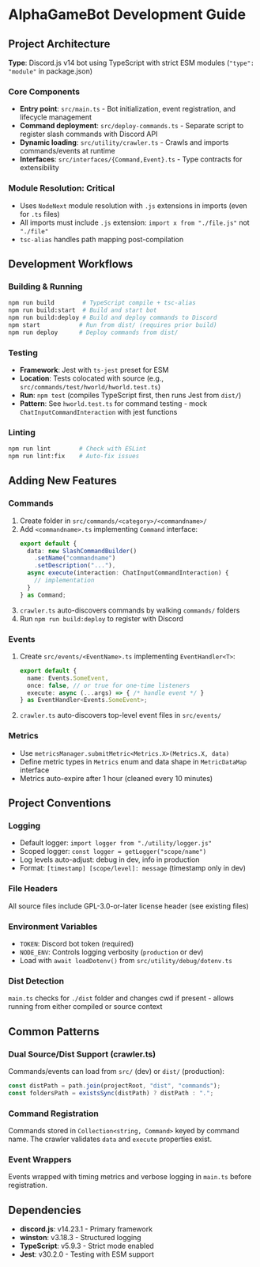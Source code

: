 # AlphaGameBot Development Guide

## Project Architecture

**Type**: Discord.js v14 bot using TypeScript with strict ESM modules (`"type": "module"` in package.json)

### Core Components
- **Entry point**: `src/main.ts` - Bot initialization, event registration, and lifecycle management
- **Command deployment**: `src/deploy-commands.ts` - Separate script to register slash commands with Discord API
- **Dynamic loading**: `src/utility/crawler.ts` - Crawls and imports commands/events at runtime
- **Interfaces**: `src/interfaces/{Command,Event}.ts` - Type contracts for extensibility

### Module Resolution: Critical
- Uses `NodeNext` module resolution with `.js` extensions in imports (even for `.ts` files)
- All imports must include `.js` extension: `import x from "./file.js"` not `"./file"`
- `tsc-alias` handles path mapping post-compilation

## Development Workflows

### Building & Running
```bash
npm run build        # TypeScript compile + tsc-alias
npm run build:start  # Build and start bot
npm run build:deploy # Build and deploy commands to Discord
npm start           # Run from dist/ (requires prior build)
npm run deploy      # Deploy commands from dist/
```

### Testing
- **Framework**: Jest with `ts-jest` preset for ESM
- **Location**: Tests colocated with source (e.g., `src/commands/test/hworld/hworld.test.ts`)
- **Run**: `npm test` (compiles TypeScript first, then runs Jest from `dist/`)
- **Pattern**: See `hworld.test.ts` for command testing - mock `ChatInputCommandInteraction` with jest functions

### Linting
```bash
npm run lint        # Check with ESLint
npm run lint:fix    # Auto-fix issues
```

## Adding New Features

### Commands
1. Create folder in `src/commands/<category>/<commandname>/`
2. Add `<commandname>.ts` implementing `Command` interface:
   ```typescript
   export default {
     data: new SlashCommandBuilder()
       .setName("commandname")
       .setDescription("..."),
     async execute(interaction: ChatInputCommandInteraction) {
       // implementation
     }
   } as Command;
   ```
3. `crawler.ts` auto-discovers commands by walking `commands/` folders
4. Run `npm run build:deploy` to register with Discord

### Events
1. Create `src/events/<EventName>.ts` implementing `EventHandler<T>`:
   ```typescript
   export default {
     name: Events.SomeEvent,
     once: false, // or true for one-time listeners
     execute: async (...args) => { /* handle event */ }
   } as EventHandler<Events.SomeEvent>;
   ```
2. `crawler.ts` auto-discovers top-level event files in `src/events/`

### Metrics
- Use `metricsManager.submitMetric<Metrics.X>(Metrics.X, data)` 
- Define metric types in `Metrics` enum and data shape in `MetricDataMap` interface
- Metrics auto-expire after 1 hour (cleaned every 10 minutes)

## Project Conventions

### Logging
- Default logger: `import logger from "./utility/logger.js"`
- Scoped logger: `const logger = getLogger("scope/name")`
- Log levels auto-adjust: debug in dev, info in production
- Format: `[timestamp] [scope/level]: message` (timestamp only in dev)

### File Headers
All source files include GPL-3.0-or-later license header (see existing files)

### Environment Variables
- `TOKEN`: Discord bot token (required)
- `NODE_ENV`: Controls logging verbosity (`production` or dev)
- Load with `await loadDotenv()` from `src/utility/debug/dotenv.ts`

### Dist Detection
`main.ts` checks for `./dist` folder and changes cwd if present - allows running from either compiled or source context

## Common Patterns

### Dual Source/Dist Support (crawler.ts)
Commands/events can load from `src/` (dev) or `dist/` (production):
```typescript
const distPath = path.join(projectRoot, "dist", "commands");
const foldersPath = existsSync(distPath) ? distPath : ".";
```

### Command Registration
Commands stored in `Collection<string, Command>` keyed by command name. The crawler validates `data` and `execute` properties exist.

### Event Wrappers
Events wrapped with timing metrics and verbose logging in `main.ts` before registration.

## Dependencies
- **discord.js**: v14.23.1 - Primary framework
- **winston**: v3.18.3 - Structured logging
- **TypeScript**: v5.9.3 - Strict mode enabled
- **Jest**: v30.2.0 - Testing with ESM support
